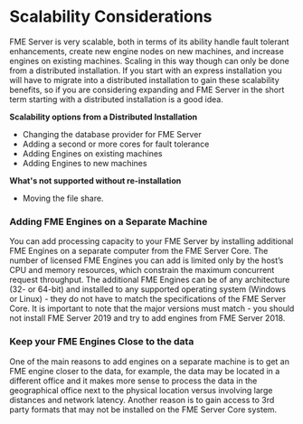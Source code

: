 # Scalability Considerations #

FME Server is very scalable, both in terms of its ability handle fault tolerant enhancements, create new engine nodes on new machines, and increase engines on existing machines. Scaling in this way though can only be done from a distributed installation. If you start with an express installation you will have to migrate into a distributed installation to gain these scalability benefits, so if you are considering expanding and FME Server in the short term starting with a distributed installation is a good idea.

**Scalability options from a Distributed Installation**

- Changing the database provider for FME Server
- Adding a second or more cores for fault tolerance
- Adding Engines on existing machines
- Adding Engines to new machines

**What's not supported without re-installation**

- Moving the file share.


### Adding FME Engines on a Separate Machine ###

You can add processing capacity to your FME Server by installing additional FME Engines on a separate computer from the FME Server Core.
The number of licensed FME Engines you can add is limited only by the host’s CPU and memory resources, which constrain the maximum concurrent request throughput.
The additional FME Engines can be of any architecture (32- or 64-bit) and installed to any supported operating system (Windows or Linux) - they do not have to match the specifications of the FME Server Core. It is important to note that the major versions must match - you should not install FME Server 2019 and try to add engines from FME Server 2018.

### Keep your FME Engines Close to the data ###

One of the main reasons to add engines on a separate machine is to get an FME engine closer to the data, for example, the data may be located in a different office and it makes more sense to process the data in the geographical office next to the physical location versus involving large distances and network latency. Another reason is to gain access to 3rd party formats that may not be installed on the FME Server Core system.
